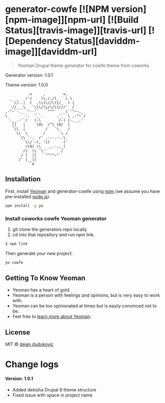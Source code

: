 # generator-cowfe [![NPM version][npm-image]][npm-url] [![Build Status][travis-image]][travis-url] [![Dependency Status][daviddm-image]][daviddm-url]
> Yeoman Drupal theme generator for cowfe theme from coworks

Generator version: 1.0.1

Theme version: 1.0.0

```
          .=     ,        =.
  _  _   /'/    )\,/,/(_   \ \
   `//-.|  (  ,\\)\//\)\/_  ) |
   //___\   `\\\/\\/\/\\///'  /
,-"~`-._ `"--'_   `"""`  _ \`'"~-,_
\       `-.  '_`.      .'_` \ ,-"~`/
 `.__.-'`/   (-\        /-) |-.__,'
   ||   |     \O)  /^\ (O/  |
   `\\  |         /   `\    /
     \\  \       /      `\ /
      `\\ `-.  /' .---.--.\
        `\\/`~(, '()      ('
         /(O) \\   _,.-.,_)
        //  \\ `\'`      /
       / |  ||   `""""~"`
      /' |__||
           `o
```


## Installation

First, install [Yeoman](http://yeoman.io) and generator-cowfe using [npm](https://www.npmjs.com/) (we assume you have pre-installed [node.js](https://nodejs.org/)).


```bash
npm install -g yo
```

### Install coworks cowfe Yeoman generator

1. git clone the generators repo locally
2. cd into that repository and run npm link.

```bash
$ npm link
```



Then generate your new project:

```bash
yo cowfe
```

## Getting To Know Yeoman

 * Yeoman has a heart of gold.
 * Yeoman is a person with feelings and opinions, but is very easy to work with.
 * Yeoman can be too opinionated at times but is easily convinced not to be.
 * Feel free to [learn more about Yeoman](http://yeoman.io/).

## License

MIT © [dejan dudukovic]()

# Change logs
#### Version: 1.0.1

- Added dekisha Drupal 8 theme structure
- Fixed issue with space in project name